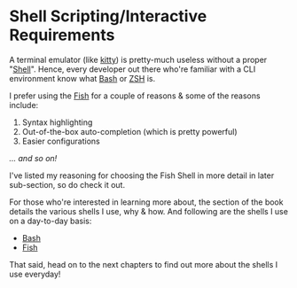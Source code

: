 # Shell Scripting/Interactive Requirements

A terminal emulator (like [kitty](../terminals/kitty.md)) is pretty-much useless
without a proper "[Shell](<https://en.wikipedia.org/wiki/Shell_(computing)>)".
Hence, every developer out there who're familiar with a CLI environment know
what [Bash](https://www.gnu.org/software/bash) or [ZSH](https://www.zsh.org) is.

I prefer using the [Fish](https://fishshell.com) for a couple of reasons & some
of the reasons include:

1. Syntax highlighting
2. Out-of-the-box auto-completion (which is pretty powerful)
3. Easier configurations

_... and so on!_

I've listed my reasoning for choosing the Fish Shell in more detail in later
sub-section, so do check it out.

For those who're interested in learning more about, the section of the book
details the various shells I use, why & how. And following are the shells I use
on a day-to-day basis:

- [Bash](bash.md)
- [Fish](fish.md)

That said, head on to the next chapters to find out more about the shells I use
everyday!
